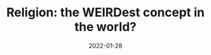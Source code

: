 ---
title: "Religion: the WEIRDest concept in the world?"
collection: publications
permalink: /publication/2022_lightner_et_al
excerpt: <blockquote>Henrich's view of religions as distinct, formal social institutions represents only some of the evidence on “religions” across cultures. Knowledge specialists who help clients are widespread in the ethnographic record. Their practical services can be misconstrued as religious rituals, and their abstract explanations as doctrinal beliefs in the supernatural..</blockquote>
date: 2022-01-28
venue: 'Religion, Brain & Behavior' 
link: 'https://doi.org/10.1080/2153599X.2021.1991460'
paperurl: 'files/lightner_et_al_2022.pdf'
citation: 'Aaron D. Lightner, <b>Zachary H. Garfield</b> & Edward H. Hagen (2022). &quot;Religion: the WEIRDest concept in the world?&quot; <i>Religion, Brain & Behavior</i>. 12(3), 290-298.'
---